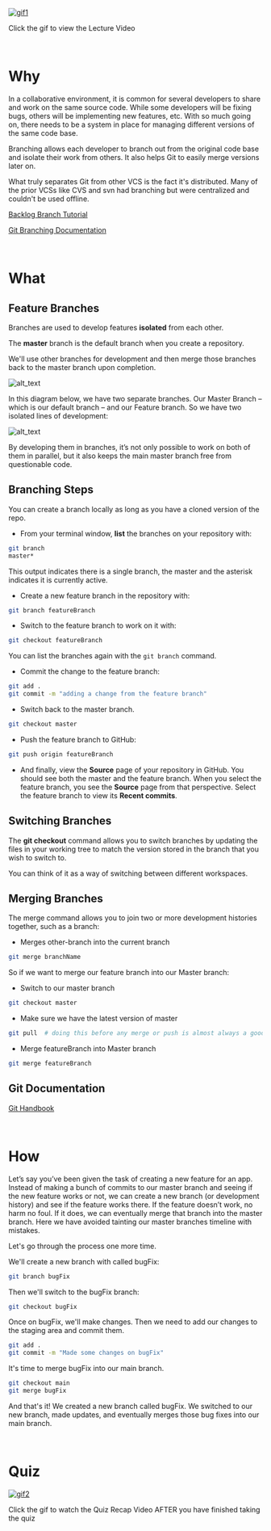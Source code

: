 [![gif1](/assets/images/lectures/Git%20Branching%20and%20Merging/gif1.gif)](https://vimeo.com/499767209)

Click the gif to view the Lecture Video

<br>

# Why

In a collaborative environment, it is common for several developers to share and work on the same source code. While some developers will be fixing bugs, others will be implementing new features, etc. With so much going on, there needs to be a system in place for managing different versions of the same code base.

Branching allows each developer to branch out from the original code base and isolate their work from others. It also helps Git to easily merge versions later on.

What truly separates Git from other VCS is the fact it's distributed. Many of the prior VCSs like CVS and svn had branching but were centralized and couldn't be used offline.

[Backlog Branch Tutorial](https://backlog.com/git-tutorial/using-branches/)

[Git Branching Documentation](https://git-scm.com/book/en/v2/Git-Branching-Branches-in-a-Nutshell)

<br>

# What

## Feature Branches

Branches are used to develop features **isolated** from each other.

The **master** branch is the default branch when you create a repository.

We'll use other branches for development and then merge those branches back to the master branch upon completion.

![alt_text](/assets/images/lectures/git/git-branching-and-merging1.png)

In this diagram below, we have two separate branches. Our Master Branch – which is our default branch – and our Feature branch. So we have two isolated lines of development:

![alt_text](/assets/images/lectures/git/git-branching-and-merging2.png)

By developing them in branches, it’s not only possible to work on both of them in parallel, but it also keeps the main master branch free from questionable code.

## Branching Steps

You can create a branch locally as long as you have a cloned version of the repo.

- From your terminal window, **list** the branches on your repository with:

```sh
git branch
master*
```

This output indicates there is a single branch, the master and the asterisk indicates it is currently active.

- Create a new feature branch in the repository with:

```sh
git branch featureBranch
```

- Switch to the feature branch to work on it with:

```sh
git checkout featureBranch
```

You can list the branches again with the `git branch` command.

- Commit the change to the feature branch:

```sh
git add .
git commit -m "adding a change from the feature branch"
```

- Switch back to the master branch.

```sh
git checkout master
```

- Push the feature branch to GitHub:

```sh
git push origin featureBranch
```

- And finally, view the **Source** page of your repository in GitHub. You should see both the master and the feature branch. When you select the feature branch, you see the **Source** page from that perspective. Select the feature branch to view its **Recent commits**.

## Switching Branches

The **git checkout** command allows you to switch branches by updating the files in your working tree to match the version stored in the branch that you wish to switch to.

You can think of it as a way of switching between different workspaces.

## Merging Branches

The merge command allows you to join two or more development histories together, such as a branch:

- Merges other-branch into the current branch

```sh
git merge branchName
```

So if we want to merge our feature branch into our Master branch:

- Switch to our master branch

```sh
git checkout master
```

- Make sure we have the latest version of master

```sh
git pull  # doing this before any merge or push is almost always a good idea
```

- Merge featureBranch into Master branch

```sh
git merge featureBranch
```

## Git Documentation

[Git Handbook](https://git-scm.com/book/en/v2)

<br>

# How

Let’s say you’ve been given the task of creating a new feature for an app. Instead of making a bunch of commits to our master branch and seeing if the new feature works or not, we can create a new branch (or development history) and see if the feature works there. If the feature doesn’t work, no harm no foul. If it does, we can eventually merge that branch into the master branch. Here we have avoided tainting our master branches timeline with mistakes.

Let's go through the process one more time. 

We'll create a new branch with called bugFix:

```sh
git branch bugFix
```

Then we'll switch to the bugFix branch:

```sh
git checkout bugFix
```

Once on bugFix, we'll make changes. Then we need to add our changes to the staging area and commit them.

```sh
git add .
git commit -m "Made some changes on bugFix"
```

It's time to merge bugFix into our main branch.

```sh
git checkout main
git merge bugFix
```

And that's it! We created a new branch called bugFix. We switched to our new branch, made updates, and eventually merges those bug fixes into our main branch.

<br>

# Quiz

[![gif2](/assets/images/lectures/Git%20Branching%20and%20Merging/gif2.gif)](https://vimeo.com/470711832/17a657a350)

Click the gif to watch the Quiz Recap Video AFTER you have finished taking the quiz

<br>
